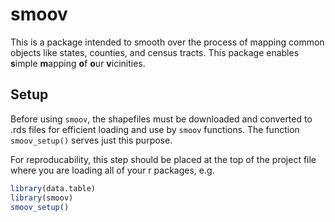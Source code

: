 # smoov
This is a package intended to smooth over the process of mapping common objects like states, counties,
and census tracts. This package enables **s**imple **m**apping **o**f **o**ur **v**icinities.

## Setup

Before using `smoov`, the shapefiles must be downloaded and converted to .rds files for
efficient loading and use by `smoov` functions. The function `smoov_setup()` serves
just this purpose.

For reproducability, this step should be placed at the top of the project file where
you are loading all of your r packages, e.g.
```r
library(data.table)
library(smoov)
smoov_setup()
```
